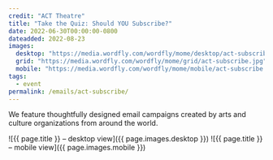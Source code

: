 ```yaml
---
credit: "ACT Theatre"
title: "Take the Quiz: Should YOU Subscribe?"
date: 2022-06-30T00:00:00-0800
dateadded: 2022-08-23
images:
  desktop: "https://media.wordfly.com/wordfly/mome/desktop/act-subscribe.jpg"
  grid: "https://media.wordfly.com/wordfly/mome/grid/act-subscribe.jpg"
  mobile: "https://media.wordfly.com/wordfly/mome/mobile/act-subscribe.jpg"
tags:
  - event
permalink: /emails/act-subscribe/
---
```

We feature thoughtfully designed email campaigns created by arts and culture organizations from around the world.

![{{ page.title }} – desktop view]({{ page.images.desktop }})
![{{ page.title }} – mobile view]({{ page.images.mobile }})
